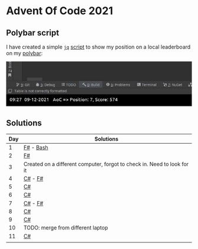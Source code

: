 # Advent Of Code 2021

## Polybar script

I have created a simple [`jq`](https://stedolan.github.io/jq/) [script](./polybar/adventofcode_polybar.sh) to show my position on a local leaderboard on my [polybar](https://github.com/polybar/polybar):

![image](./polybar/screenshot.jpg)

## Solutions

| Day | Solutions                                                                                                                                                                                                                   | 
|-----|-----------------------------------------------------------------------------------------------------------------------------------------------------------------------------------------------------------------------------|
| 1   | [F#](https://github.com/jacobduijzer/AdventOfCode2021/blob/main/fsharp/AdventOfCode/Puzzles/Day01.fs) - [Bash](https://github.com/jacobduijzer/AdventOfCode2021/tree/main/bash/day01)                                       |
| 2   | [F#](https://github.com/jacobduijzer/AdventOfCode2021/blob/main/fsharp/AdventOfCode/Puzzles/Day02.fs)                                                                                                                       |
| 3   | Created on a different computer, forgot to check in. Need to look for it                                                                                                                                                    |
| 4   | [C#](https://github.com/jacobduijzer/AdventOfCode2021/blob/main/csharp/AdventOfCode.Core/Puzzles/Day04/Solution.cs) - [F#](https://github.com/jacobduijzer/AdventOfCode2021/blob/main/fsharp/AdventOfCode/Puzzles/Day04.fs) |
| 5   | [C#](https://github.com/jacobduijzer/AdventOfCode2021/blob/main/csharp/AdventOfCode.Core/Puzzles/Day05/Solution.cs)                                                                                                         |
| 6   | [C#](https://github.com/jacobduijzer/AdventOfCode2021/blob/main/csharp/AdventOfCode.Core/Puzzles/Day06.cs)                                                                                                                  |
| 7   | [C#](https://github.com/jacobduijzer/AdventOfCode2021/blob/main/csharp/AdventOfCode.Core/Puzzles/Day07.cs) - [F#](https://github.com/jacobduijzer/AdventOfCode2021/blob/main/fsharp/AdventOfCode/Puzzles/Day07.fs)          |
| 8   | [C#](https://github.com/jacobduijzer/AdventOfCode2021/blob/main/csharp/AdventOfCode.Core/Puzzles/Day08.cs)                                                                                                                  |
| 9   | [C#](https://github.com/jacobduijzer/AdventOfCode2021/blob/main/csharp/AdventOfCode.Core/Puzzles/Day09.cs)                                                                                                                  |
| 10  | TODO: merge from different laptop                                                                                                                                                                                           |
| 11  | [C#](https://github.com/jacobduijzer/AdventOfCode2021/blob/main/csharp/AdventOfCode.Core/Puzzles/Day11.cs)                                                                                                                  |
|     |                                                                                                                                                                                                                             |